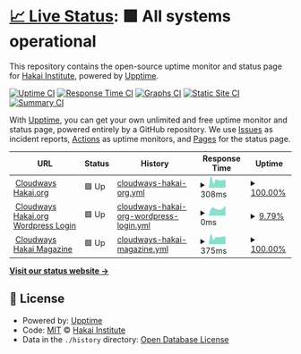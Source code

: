 # [📈 Live Status](https://HakaiInstitute.github.io/upptime-trial): <!--live status--> **🟩 All systems operational**

This repository contains the open-source uptime monitor and status page for [Hakai Institute](http://hakai.org), powered by [Upptime](https://github.com/upptime/upptime).

[![Uptime CI](https://github.com/HakaiInstitute/upptime-trial/workflows/Uptime%20CI/badge.svg)](https://github.com/HakaiInstitute/upptime-trial/actions?query=workflow%3A%22Uptime+CI%22)
[![Response Time CI](https://github.com/HakaiInstitute/upptime-trial/workflows/Response%20Time%20CI/badge.svg)](https://github.com/HakaiInstitute/upptime-trial/actions?query=workflow%3A%22Response+Time+CI%22)
[![Graphs CI](https://github.com/HakaiInstitute/upptime-trial/workflows/Graphs%20CI/badge.svg)](https://github.com/HakaiInstitute/upptime-trial/actions?query=workflow%3A%22Graphs+CI%22)
[![Static Site CI](https://github.com/HakaiInstitute/upptime-trial/workflows/Static%20Site%20CI/badge.svg)](https://github.com/HakaiInstitute/upptime-trial/actions?query=workflow%3A%22Static+Site+CI%22)
[![Summary CI](https://github.com/HakaiInstitute/upptime-trial/workflows/Summary%20CI/badge.svg)](https://github.com/HakaiInstitute/upptime-trial/actions?query=workflow%3A%22Summary+CI%22)

With [Upptime](https://upptime.js.org), you can get your own unlimited and free uptime monitor and status page, powered entirely by a GitHub repository. We use [Issues](https://github.com/HakaiInstitute/upptime-trial/issues) as incident reports, [Actions](https://github.com/HakaiInstitute/upptime-trial/actions) as uptime monitors, and [Pages](https://HakaiInstitute.github.io/upptime-trial) for the status page.

<!--start: status pages-->
<!-- This summary is generated by Upptime (https://github.com/upptime/upptime) -->
<!-- Do not edit this manually, your changes will be overwritten -->
<!-- prettier-ignore -->
| URL | Status | History | Response Time | Uptime |
| --- | ------ | ------- | ------------- | ------ |
| <img alt="" src="https://favicons.githubusercontent.com/wordpress-675610-2219525.cloudwaysapps.com" height="13"> [Cloudways Hakai.org](https://wordpress-675610-2219525.cloudwaysapps.com/) | 🟩 Up | [cloudways-hakai-org.yml](https://github.com/HakaiInstitute/upptime-trial/commits/HEAD/history/cloudways-hakai-org.yml) | <details><summary><img alt="Response time graph" src="./graphs/cloudways-hakai-org/response-time-week.png" height="20"> 308ms</summary><br><a href="https://HakaiInstitute.github.io/upptime-trial/history/cloudways-hakai-org"><img alt="Response time 308" src="https://img.shields.io/endpoint?url=https%3A%2F%2Fraw.githubusercontent.com%2FHakaiInstitute%2Fupptime-trial%2FHEAD%2Fapi%2Fcloudways-hakai-org%2Fresponse-time.json"></a><br><a href="https://HakaiInstitute.github.io/upptime-trial/history/cloudways-hakai-org"><img alt="24-hour response time 321" src="https://img.shields.io/endpoint?url=https%3A%2F%2Fraw.githubusercontent.com%2FHakaiInstitute%2Fupptime-trial%2FHEAD%2Fapi%2Fcloudways-hakai-org%2Fresponse-time-day.json"></a><br><a href="https://HakaiInstitute.github.io/upptime-trial/history/cloudways-hakai-org"><img alt="7-day response time 308" src="https://img.shields.io/endpoint?url=https%3A%2F%2Fraw.githubusercontent.com%2FHakaiInstitute%2Fupptime-trial%2FHEAD%2Fapi%2Fcloudways-hakai-org%2Fresponse-time-week.json"></a><br><a href="https://HakaiInstitute.github.io/upptime-trial/history/cloudways-hakai-org"><img alt="30-day response time 308" src="https://img.shields.io/endpoint?url=https%3A%2F%2Fraw.githubusercontent.com%2FHakaiInstitute%2Fupptime-trial%2FHEAD%2Fapi%2Fcloudways-hakai-org%2Fresponse-time-month.json"></a><br><a href="https://HakaiInstitute.github.io/upptime-trial/history/cloudways-hakai-org"><img alt="1-year response time 308" src="https://img.shields.io/endpoint?url=https%3A%2F%2Fraw.githubusercontent.com%2FHakaiInstitute%2Fupptime-trial%2FHEAD%2Fapi%2Fcloudways-hakai-org%2Fresponse-time-year.json"></a></details> | <details><summary><a href="https://HakaiInstitute.github.io/upptime-trial/history/cloudways-hakai-org">100.00%</a></summary><a href="https://HakaiInstitute.github.io/upptime-trial/history/cloudways-hakai-org"><img alt="All-time uptime 100.00%" src="https://img.shields.io/endpoint?url=https%3A%2F%2Fraw.githubusercontent.com%2FHakaiInstitute%2Fupptime-trial%2FHEAD%2Fapi%2Fcloudways-hakai-org%2Fuptime.json"></a><br><a href="https://HakaiInstitute.github.io/upptime-trial/history/cloudways-hakai-org"><img alt="24-hour uptime 100.00%" src="https://img.shields.io/endpoint?url=https%3A%2F%2Fraw.githubusercontent.com%2FHakaiInstitute%2Fupptime-trial%2FHEAD%2Fapi%2Fcloudways-hakai-org%2Fuptime-day.json"></a><br><a href="https://HakaiInstitute.github.io/upptime-trial/history/cloudways-hakai-org"><img alt="7-day uptime 100.00%" src="https://img.shields.io/endpoint?url=https%3A%2F%2Fraw.githubusercontent.com%2FHakaiInstitute%2Fupptime-trial%2FHEAD%2Fapi%2Fcloudways-hakai-org%2Fuptime-week.json"></a><br><a href="https://HakaiInstitute.github.io/upptime-trial/history/cloudways-hakai-org"><img alt="30-day uptime 100.00%" src="https://img.shields.io/endpoint?url=https%3A%2F%2Fraw.githubusercontent.com%2FHakaiInstitute%2Fupptime-trial%2FHEAD%2Fapi%2Fcloudways-hakai-org%2Fuptime-month.json"></a><br><a href="https://HakaiInstitute.github.io/upptime-trial/history/cloudways-hakai-org"><img alt="1-year uptime 100.00%" src="https://img.shields.io/endpoint?url=https%3A%2F%2Fraw.githubusercontent.com%2FHakaiInstitute%2Fupptime-trial%2FHEAD%2Fapi%2Fcloudways-hakai-org%2Fuptime-year.json"></a></details>
| <img alt="" src="https://favicons.githubusercontent.com/wordpress-675610-2219525.cloudwaysapps.com" height="13"> [Cloudways Hakai.org Wordpress Login](https://wordpress-675610-2219525.cloudwaysapps.com/hakaiinstitutelogin/") | 🟩 Up | [cloudways-hakai-org-wordpress-login.yml](https://github.com/HakaiInstitute/upptime-trial/commits/HEAD/history/cloudways-hakai-org-wordpress-login.yml) | <details><summary><img alt="Response time graph" src="./graphs/cloudways-hakai-org-wordpress-login/response-time-week.png" height="20"> 0ms</summary><br><a href="https://HakaiInstitute.github.io/upptime-trial/history/cloudways-hakai-org-wordpress-login"><img alt="Response time 0" src="https://img.shields.io/endpoint?url=https%3A%2F%2Fraw.githubusercontent.com%2FHakaiInstitute%2Fupptime-trial%2FHEAD%2Fapi%2Fcloudways-hakai-org-wordpress-login%2Fresponse-time.json"></a><br><a href="https://HakaiInstitute.github.io/upptime-trial/history/cloudways-hakai-org-wordpress-login"><img alt="24-hour response time 0" src="https://img.shields.io/endpoint?url=https%3A%2F%2Fraw.githubusercontent.com%2FHakaiInstitute%2Fupptime-trial%2FHEAD%2Fapi%2Fcloudways-hakai-org-wordpress-login%2Fresponse-time-day.json"></a><br><a href="https://HakaiInstitute.github.io/upptime-trial/history/cloudways-hakai-org-wordpress-login"><img alt="7-day response time 0" src="https://img.shields.io/endpoint?url=https%3A%2F%2Fraw.githubusercontent.com%2FHakaiInstitute%2Fupptime-trial%2FHEAD%2Fapi%2Fcloudways-hakai-org-wordpress-login%2Fresponse-time-week.json"></a><br><a href="https://HakaiInstitute.github.io/upptime-trial/history/cloudways-hakai-org-wordpress-login"><img alt="30-day response time 0" src="https://img.shields.io/endpoint?url=https%3A%2F%2Fraw.githubusercontent.com%2FHakaiInstitute%2Fupptime-trial%2FHEAD%2Fapi%2Fcloudways-hakai-org-wordpress-login%2Fresponse-time-month.json"></a><br><a href="https://HakaiInstitute.github.io/upptime-trial/history/cloudways-hakai-org-wordpress-login"><img alt="1-year response time 0" src="https://img.shields.io/endpoint?url=https%3A%2F%2Fraw.githubusercontent.com%2FHakaiInstitute%2Fupptime-trial%2FHEAD%2Fapi%2Fcloudways-hakai-org-wordpress-login%2Fresponse-time-year.json"></a></details> | <details><summary><a href="https://HakaiInstitute.github.io/upptime-trial/history/cloudways-hakai-org-wordpress-login">9.79%</a></summary><a href="https://HakaiInstitute.github.io/upptime-trial/history/cloudways-hakai-org-wordpress-login"><img alt="All-time uptime 9.79%" src="https://img.shields.io/endpoint?url=https%3A%2F%2Fraw.githubusercontent.com%2FHakaiInstitute%2Fupptime-trial%2FHEAD%2Fapi%2Fcloudways-hakai-org-wordpress-login%2Fuptime.json"></a><br><a href="https://HakaiInstitute.github.io/upptime-trial/history/cloudways-hakai-org-wordpress-login"><img alt="24-hour uptime 9.79%" src="https://img.shields.io/endpoint?url=https%3A%2F%2Fraw.githubusercontent.com%2FHakaiInstitute%2Fupptime-trial%2FHEAD%2Fapi%2Fcloudways-hakai-org-wordpress-login%2Fuptime-day.json"></a><br><a href="https://HakaiInstitute.github.io/upptime-trial/history/cloudways-hakai-org-wordpress-login"><img alt="7-day uptime 9.79%" src="https://img.shields.io/endpoint?url=https%3A%2F%2Fraw.githubusercontent.com%2FHakaiInstitute%2Fupptime-trial%2FHEAD%2Fapi%2Fcloudways-hakai-org-wordpress-login%2Fuptime-week.json"></a><br><a href="https://HakaiInstitute.github.io/upptime-trial/history/cloudways-hakai-org-wordpress-login"><img alt="30-day uptime 9.79%" src="https://img.shields.io/endpoint?url=https%3A%2F%2Fraw.githubusercontent.com%2FHakaiInstitute%2Fupptime-trial%2FHEAD%2Fapi%2Fcloudways-hakai-org-wordpress-login%2Fuptime-month.json"></a><br><a href="https://HakaiInstitute.github.io/upptime-trial/history/cloudways-hakai-org-wordpress-login"><img alt="1-year uptime 9.79%" src="https://img.shields.io/endpoint?url=https%3A%2F%2Fraw.githubusercontent.com%2FHakaiInstitute%2Fupptime-trial%2FHEAD%2Fapi%2Fcloudways-hakai-org-wordpress-login%2Fuptime-year.json"></a></details>
| <img alt="" src="https://favicons.githubusercontent.com/wordpress-673693-2211523.cloudwaysapps.com" height="13"> [Cloudways Hakai Magazine](https://wordpress-673693-2211523.cloudwaysapps.com/) | 🟩 Up | [cloudways-hakai-magazine.yml](https://github.com/HakaiInstitute/upptime-trial/commits/HEAD/history/cloudways-hakai-magazine.yml) | <details><summary><img alt="Response time graph" src="./graphs/cloudways-hakai-magazine/response-time-week.png" height="20"> 375ms</summary><br><a href="https://HakaiInstitute.github.io/upptime-trial/history/cloudways-hakai-magazine"><img alt="Response time 375" src="https://img.shields.io/endpoint?url=https%3A%2F%2Fraw.githubusercontent.com%2FHakaiInstitute%2Fupptime-trial%2FHEAD%2Fapi%2Fcloudways-hakai-magazine%2Fresponse-time.json"></a><br><a href="https://HakaiInstitute.github.io/upptime-trial/history/cloudways-hakai-magazine"><img alt="24-hour response time 337" src="https://img.shields.io/endpoint?url=https%3A%2F%2Fraw.githubusercontent.com%2FHakaiInstitute%2Fupptime-trial%2FHEAD%2Fapi%2Fcloudways-hakai-magazine%2Fresponse-time-day.json"></a><br><a href="https://HakaiInstitute.github.io/upptime-trial/history/cloudways-hakai-magazine"><img alt="7-day response time 375" src="https://img.shields.io/endpoint?url=https%3A%2F%2Fraw.githubusercontent.com%2FHakaiInstitute%2Fupptime-trial%2FHEAD%2Fapi%2Fcloudways-hakai-magazine%2Fresponse-time-week.json"></a><br><a href="https://HakaiInstitute.github.io/upptime-trial/history/cloudways-hakai-magazine"><img alt="30-day response time 375" src="https://img.shields.io/endpoint?url=https%3A%2F%2Fraw.githubusercontent.com%2FHakaiInstitute%2Fupptime-trial%2FHEAD%2Fapi%2Fcloudways-hakai-magazine%2Fresponse-time-month.json"></a><br><a href="https://HakaiInstitute.github.io/upptime-trial/history/cloudways-hakai-magazine"><img alt="1-year response time 375" src="https://img.shields.io/endpoint?url=https%3A%2F%2Fraw.githubusercontent.com%2FHakaiInstitute%2Fupptime-trial%2FHEAD%2Fapi%2Fcloudways-hakai-magazine%2Fresponse-time-year.json"></a></details> | <details><summary><a href="https://HakaiInstitute.github.io/upptime-trial/history/cloudways-hakai-magazine">100.00%</a></summary><a href="https://HakaiInstitute.github.io/upptime-trial/history/cloudways-hakai-magazine"><img alt="All-time uptime 100.00%" src="https://img.shields.io/endpoint?url=https%3A%2F%2Fraw.githubusercontent.com%2FHakaiInstitute%2Fupptime-trial%2FHEAD%2Fapi%2Fcloudways-hakai-magazine%2Fuptime.json"></a><br><a href="https://HakaiInstitute.github.io/upptime-trial/history/cloudways-hakai-magazine"><img alt="24-hour uptime 100.00%" src="https://img.shields.io/endpoint?url=https%3A%2F%2Fraw.githubusercontent.com%2FHakaiInstitute%2Fupptime-trial%2FHEAD%2Fapi%2Fcloudways-hakai-magazine%2Fuptime-day.json"></a><br><a href="https://HakaiInstitute.github.io/upptime-trial/history/cloudways-hakai-magazine"><img alt="7-day uptime 100.00%" src="https://img.shields.io/endpoint?url=https%3A%2F%2Fraw.githubusercontent.com%2FHakaiInstitute%2Fupptime-trial%2FHEAD%2Fapi%2Fcloudways-hakai-magazine%2Fuptime-week.json"></a><br><a href="https://HakaiInstitute.github.io/upptime-trial/history/cloudways-hakai-magazine"><img alt="30-day uptime 100.00%" src="https://img.shields.io/endpoint?url=https%3A%2F%2Fraw.githubusercontent.com%2FHakaiInstitute%2Fupptime-trial%2FHEAD%2Fapi%2Fcloudways-hakai-magazine%2Fuptime-month.json"></a><br><a href="https://HakaiInstitute.github.io/upptime-trial/history/cloudways-hakai-magazine"><img alt="1-year uptime 100.00%" src="https://img.shields.io/endpoint?url=https%3A%2F%2Fraw.githubusercontent.com%2FHakaiInstitute%2Fupptime-trial%2FHEAD%2Fapi%2Fcloudways-hakai-magazine%2Fuptime-year.json"></a></details>

<!--end: status pages-->

[**Visit our status website →**](https://HakaiInstitute.github.io/upptime-trial)

## 📄 License

- Powered by: [Upptime](https://github.com/upptime/upptime)
- Code: [MIT](./LICENSE) © [Hakai Institute](http://hakai.org)
- Data in the `./history` directory: [Open Database License](https://opendatacommons.org/licenses/odbl/1-0/)
